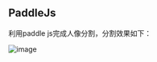 ## PaddleJs

利用paddle js完成人像分割，分割效果如下： 

![image](https://user-images.githubusercontent.com/59186797/152651313-497b72fa-cef2-4425-9408-5f564ceb6c91.png)

